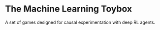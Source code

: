 # The Machine Learning Toybox

A set of games designed for causal experimentation with deep RL agents.



